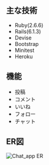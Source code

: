## 主な技術
* Ruby(2.6.6)
* Rails(6.1.3)
* Devise
* Bootstrap
* Minitest
* Heroku

## 機能
* 投稿
* コメント
* いいね
* フォロー
* チャット

## ER図

![Chat_app ER](https://user-images.githubusercontent.com/59179394/124376985-85c70900-dce4-11eb-970a-944ef818db8d.png)
